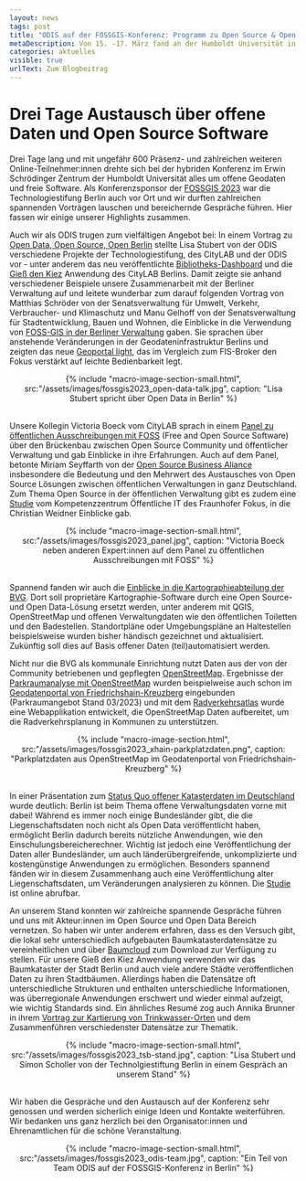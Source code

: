 ```yaml
---
layout: news
tags: post
title: "ODIS auf der FOSSGIS-Konferenz: Programm zu Open Source & Open Data"
metaDescription: Von 15. -17. März fand an der Humboldt Universität in Berlin Adlershof die FOSSGIS-Konferenz für Freie und Open Source Software für Geoinformationssysteme sowie für die Themen Open Data und OpenStreetMap statt. Wir waren mit den Kolleg:innen der Technologiestiftung Berlin mit einem Stand und Beiträgen vor Ort und berichten von unseren Highlights.
categories: aktuelles
visible: true
urlText: Zum Blogbeitrag
---
```

# Drei Tage Austausch über offene Daten und Open Source Software
Drei Tage lang und mit ungefähr 600 Präsenz- und zahlreichen weiteren Online-Teilnehmer:innen drehte sich bei der hybriden Konferenz im Erwin Schrödinger Zentrum der Humboldt Universität alles um offene Geodaten und freie Software. Als Konferenzsponsor der [FOSSGIS 2023](https://www.fossgis-konferenz.de/2023/) war die Technologiestifung Berlin auch vor Ort und wir durften zahlreichen spannenden Vorträgen lauschen und bereichernde Gespräche führen. Hier fassen wir einige unserer Highlights zusammen.

Auch wir als ODIS trugen zum vielfältigen Angebot bei: In einem Vortrag zu [Open Data, Open Source, Open Berlin](https://pretalx.com/fossgis2023/talk/GFT9AM/) stellte Lisa Stubert von der ODIS verschiedene Projekte der Technologiestifung, des CityLAB und der ODIS vor - unter anderem das neu veröffentlichte [Bibliotheks-Dashboard](https://odis-berlin.de/projekte/bibliotheksdaten/) und die [Gieß den Kiez](https://www.giessdenkiez.de/) Anwendung des CityLAB Berlins. Damit zeigte sie anhand verschiedener Beispiele unsere Zusammenarbeit mit der Berliner Verwaltung auf und leitete wunderbar zum darauf folgenden Vortrag von Matthias Schröder von der Senatsverwaltung für Umwelt, Verkehr, Verbraucher- und Klimaschutz und Manu Gelhoff von der Senatsverwaltung für Stadtentwicklung, Bauen und Wohnen, die Einblicke in die Verwendung von [FOSS-GIS in der Berliner Verwaltung](https://pretalx.com/fossgis2023/talk/KUBUZN/) gaben. Sie sprachen über anstehende Veränderungen in der Geodateninfrastruktur Berlins und zeigten das neue [Geoportal light](https://gdi.berlin.de/viewer/main/#), das im Vergleich zum FIS-Broker den Fokus verstärkt auf leichte Bedienbarkeit legt.

<center>
{% include "macro-image-section-small.html", src:"/assets/images/fossgis2023_open-data-talk.jpg", caption: "Lisa Stubert spricht über Open Data in Berlin" %}
</center>
<br>

Unsere Kollegin Victoria Boeck vom CityLAB sprach in einem [Panel zu öffentlichen Ausschreibungen mit FOSS](https://pretalx.com/fossgis2023/talk/E78Q3Q/) (Free and Open Source Software) über den Brückenbau zwischen Open Source Community und öffentlicher Verwaltung und gab Einblicke in ihre Erfahrungen. Auch auf dem Panel, betonte Miriam Seyffarth von der [Open Source Business Aliance](https://osb-alliance.de/) insbesondere die Bedeutung und den Mehrwert des Austausches von Open Source Lösungen zwischen öffentlichen Verwaltungen in ganz Deutschland. Zum Thema Open Source in der öffentlichen Verwaltung gibt es zudem eine [Studie](https://www.oeffentliche-it.de/documents/10181/14412/Ein+Open-Source-%C3%96kosystem+f%C3%BCr+die+%C3%B6ffentliche+Verwaltung) vom Kompetenzzentrum Öffentliche IT des Fraunhofer Fokus, in die Christian Weidner Einblicke gab.

<center>
{% include "macro-image-section-small.html", src:"/assets/images/fossgis2023_panel.jpg", caption: "Victoria Boeck neben anderen Expert:innen auf dem Panel zu öffentlichen Ausschreibungen mit FOSS" %}
</center>
<br>

Spannend fanden wir auch die [Einblicke in die Kartographieabteilung der BVG](https://pretalx.com/fossgis2023/talk/L9MW9M/). Dort soll proprietäre Kartographie-Software durch eine Open Source- und Open Data-Lösung ersetzt werden, unter anderem mit QGIS, OpenStreetMap und offenen Verwaltungdaten wie den öffentlichen Toiletten und den Badestellen. Standortpläne oder Umgebungspläne an Haltestellen beispielsweise wurden bisher händisch gezeichnet und aktualisiert. Zukünftig soll dies auf Basis offener Daten (teil)automatisiert werden.

Nicht nur die BVG als kommunale Einrichtung nutzt Daten aus der von der Community betriebenen und gepflegten [OpenStreetMap](https://www.openstreetmap.org/). Ergebnisse der [Parkraumanalyse mit OpenStreetMap](https://pretalx.com/fossgis2023/talk/VPG9WE/) wurden beispielweise auch schon im [Geodatenportal von Friedrichshain-Kreuzberg](https://www.geodaten-fk.de/MeinXhain/Portal/#) eingebunden (Parkraumangebot Stand 03/2023) und mit dem [Radverkehrsatlas](https://pretalx.com/fossgis2023/talk/3EGCVU/) wurde eine Webapplikation entwickelt, die OpenStreetMap Daten aufbereitet, um die Radverkehrsplanung in Kommunen zu unterstützen.

<center>
{% include "macro-image-section.html", src:"/assets/images/fossgis2023_xhain-parkplatzdaten.png", caption: "Parkplatzdaten aus OpenStreetMap im Geodatenportal von Friedrichshain-Kreuzberg" %}
</center>
<br>


In einer Präsentation zum [Status Quo offener Katasterdaten im Deutschland](https://pretalx.com/fossgis2023/talk/MSD7YN/) wurde deutlich: Berlin ist beim Thema offene Verwaltungsdaten vorne mit dabei! Während es immer noch einige Bundesländer gibt, die die Liegenschaftsdaten noch nicht als Open Data veröffentlicht haben, ermöglicht Berlin dadurch bereits nützliche Anwendungen, wie den Einschulungsbereicherechner. Wichtig ist jedoch eine Veröffentlichung der Daten aller Bundesländer, um auch länderübergreifende, unkomplizierte und kostengünstige Anwendungen zu ermöglichen. Besonders spannend fänden wir in diesem Zusammenhang auch eine Veröffentlichung alter Liegenschaftsdaten, um Veränderungen analysieren zu können. Die [Studie](https://www.wik.org/veroeffentlichungen/veroeffentlichung/kurzstudie-open-data-bei-katasterdaten-status-quo-gute-beispiele-und-herausforderungen) ist online abrufbar.


An unserem Stand konnten wir zahlreiche spannende Gespräche führen und uns mit Akteur:innen im Open Source und Open Data Bereich vernetzen. So haben wir unter anderem erfahren, dass es den Versuch gibt, die lokal sehr unterschiedlich aufgebauten Baumkatasterdatensätze zu vereinheitlichen und über [Baumcloud](https://baumcloud.org/#/) zum Download zur Verfügung zu stellen. Für unsere Gieß den Kiez Anwendung verwenden wir das Baumkataster der Stadt Berlin und auch viele andere Städte veröffentlichen Daten zu ihren Stadtbäumen. Allerdings haben die Datensätze oft unterschiedliche Strukturen und enthalten unterschiedliche Informationen, was überregionale Anwendungen erschwert und wieder einmal aufzeigt, wie wichtig Standards sind. Ein ähnliches Resumé zog auch Annika Brunner in ihrem [Vortrag zur Kartierung von Trinkwasser-Orten](https://pretalx.com/fossgis2023/talk/PV837Q/) und dem Zusammenführen verschiedenster Datensätze zur Thematik.

<center>
{% include "macro-image-section-small.html", src:"/assets/images/fossgis2023_tsb-stand.jpg", caption: "Lisa Stubert und Simon Scholler von der Technolgiestiftung Berlin in einem Gespräch an unserem Stand" %}
</center>
<br>


Wir haben die Gespräche und den Austausch auf der Konferenz sehr genossen und werden sicherlich einige Ideen und Kontakte weiterführen. Wir bedanken uns ganz herzlich bei den Organisator:innen und Ehrenamtlichen für die schöne Veranstaltung.

<center>
{% include "macro-image-section-small.html", src:"/assets/images/fossgis2023_odis-team.jpg", caption: "Ein Teil von Team ODIS auf der FOSSGIS-Konferenz in Berlin" %}
</center>
